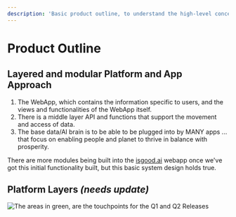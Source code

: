 ```yaml
---
description: 'Basic product outline, to understand the high-level concept.'
---
```


# Product Outline

## Layered and modular Platform and App Approach

1. The WebApp, which contains the information specific to users, and the views and functionalities of the WebApp itself.
2. There is a middle layer API and functions that support the movement and access of data.
3. The base data/AI brain is to be able to be plugged into by MANY apps ... that focus on enabling people and planet to thrive in balance with prosperity.

 There are more modules being built into the [isgood.ai](http://isgood.ai) webapp once we've got this initial functionality built, but this basic system design holds true.

## **Platform Layers** _**\(needs update\)**_

![The areas in green, are the touchpoints for the Q1 and Q2 Releases](https://t6902024.p.clickup-attachments.com/t6902024/5bc106b1-70c8-4293-bb13-b43653cca1f7/image.png)

## 

